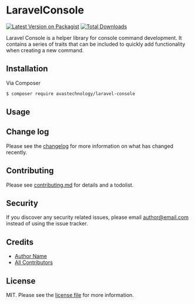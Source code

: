 # LaravelConsole

[![Latest Version on Packagist][ico-version]][link-packagist]
[![Total Downloads][ico-downloads]][link-downloads]

Laravel Console is a helper library for console command development. It contains a series of traits that can be included to quickly add functionality when creating a new command.

## Installation

Via Composer

``` bash
$ composer require avastechnology/laravel-console
```

## Usage



## Change log

Please see the [changelog](changelog.md) for more information on what has changed recently.

## Contributing

Please see [contributing.md](contributing.md) for details and a todolist.

## Security

If you discover any security related issues, please email author@email.com instead of using the issue tracker.

## Credits

- [Author Name][link-author]
- [All Contributors][link-contributors]

## License

MIT. Please see the [license file](license.md) for more information.

[ico-version]: https://img.shields.io/packagist/v/avastechnology/laravel-console.svg?style=flat-square
[ico-downloads]: https://img.shields.io/packagist/dt/avastechnology/laravel-console.svg?style=flat-square
[ico-travis]: https://img.shields.io/travis/avastechnology/laravel-console/master.svg?style=flat-square
[ico-styleci]: https://styleci.io/repos/12345678/shield

[link-packagist]: https://packagist.org/packages/avastechnology/laravel-console
[link-downloads]: https://packagist.org/packages/avastechnology/laravel-console
[link-author]: https://github.com/avastechnology
[link-contributors]: ../../contributors

